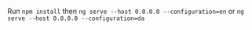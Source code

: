 
Run `npm install` then `ng serve --host 0.0.0.0 --configuration=en` or `ng serve --host 0.0.0.0 --configuration=da` 

